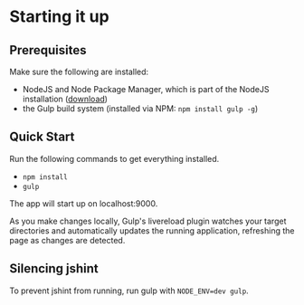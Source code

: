 Starting it up
==============

Prerequisites
-------------
Make sure the following are installed:

  * NodeJS and Node Package Manager, which is part of the NodeJS installation ([download](http://nodejs.org/download/))
  * the Gulp build system (installed via NPM: ```npm install gulp -g```)


Quick Start
-----------
Run the following commands to get everything installed.
  
  * ```npm install```
  * ```gulp```

The app will start up on localhost:9000.

As you make changes locally, Gulp's livereload plugin watches your target directories and automatically updates
the running application, refreshing the page as changes are detected.

Silencing jshint
----------------
To prevent jshint from running, run gulp with ```NODE_ENV=dev gulp```.
